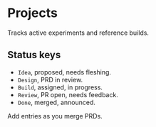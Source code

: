 # Projects

Tracks active experiments and reference builds.

## Status keys
- `Idea`, proposed, needs fleshing.
- `Design`, PRD in review.
- `Build`, assigned, in progress.
- `Review`, PR open, needs feedback.
- `Done`, merged, announced.

Add entries as you merge PRDs.
